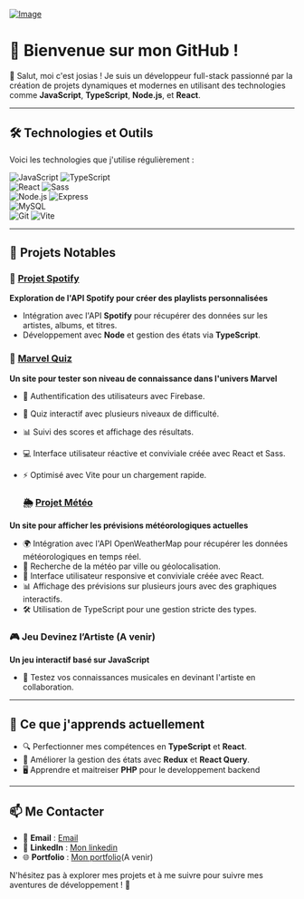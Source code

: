 
[![Image](https://i.goopics.net/8v7d3h.jpg)](https://goopics.net/i/8v7d3h)
# 🌟 Bienvenue sur mon GitHub !

👋 Salut, moi c'est josias ! Je suis un développeur full-stack passionné par la création de projets dynamiques et modernes en utilisant des technologies comme **JavaScript**, **TypeScript**, **Node.js**, et **React**. 

---

## 🛠️ Technologies et Outils

Voici les technologies que j'utilise régulièrement :  

![JavaScript](https://img.shields.io/badge/-JavaScript-F7DF1E?style=flat&logo=javascript&logoColor=black) 
![TypeScript](https://img.shields.io/badge/-TypeScript-007ACC?style=flat&logo=typescript&logoColor=white)  
![React](https://img.shields.io/badge/-React-61DAFB?style=flat&logo=react&logoColor=black) 
![Sass](https://img.shields.io/badge/-Sass-CC6699?style=flat&logo=sass&logoColor=white)  
![Node.js](https://img.shields.io/badge/-Node.js-339933?style=flat&logo=node.js&logoColor=white) 
![Express](https://img.shields.io/badge/-Express-000000?style=flat&logo=express&logoColor=white)  
![MySQL](https://img.shields.io/badge/-MySQL-4479A1?style=flat&logo=mysql&logoColor=white)  
![Git](https://img.shields.io/badge/-Git-F05032?style=flat&logo=git&logoColor=white) 
![Vite](https://img.shields.io/badge/-Vite-646CFF?style=flat&logo=vite&logoColor=white)  

---

## 🚀 Projets Notables

### 🎵 [Projet Spotify](https://github.com/junior344/spotify.git)
**Exploration de l'API Spotify pour créer des playlists personnalisées**  
- Intégration avec l'API **Spotify** pour récupérer des données sur les artistes, albums, et titres.  
- Développement avec **Node** et gestion des états via **TypeScript**.

### 🎉 [Marvel Quiz](https://github.com/junior344/marvel_Quizz)
**Un site pour tester son niveau de connaissance dans l'univers Marvel**  
- 🔐 Authentification des utilisateurs avec Firebase.
- 🧩 Quiz interactif avec plusieurs niveaux de difficulté.
- 📊 Suivi des scores et affichage des résultats.
- 💻 Interface utilisateur réactive et conviviale créée avec React et Sass.
- ⚡ Optimisé avec Vite pour un chargement rapide.

  ### 🌦️ [Projet Météo](https://github.com/junior344/beCode_meteo.git)
**Un site pour afficher les prévisions météorologiques actuelles**  
- 🌍 Intégration avec l'API OpenWeatherMap pour récupérer les données météorologiques en temps réel.
- 📍 Recherche de la météo par ville ou géolocalisation.
- 📱 Interface utilisateur responsive et conviviale créée avec React.
- 📊 Affichage des prévisions sur plusieurs jours avec des graphiques interactifs.
- 🛠️ Utilisation de TypeScript pour une gestion stricte des types. 

### 🎮 Jeu Devinez l’Artiste  (A venir)
**Un jeu interactif basé sur JavaScript**  
- 🎵 Testez vos connaissances musicales en devinant l'artiste en collaboration.  

---

## 🌱 Ce que j'apprends actuellement  
- 🔍 Perfectionner mes compétences en **TypeScript** et **React**.  
- 🔧 Améliorer la gestion des états avec **Redux** et **React Query**.
- 🖥️ Apprendre et maitreiser **PHP** pour le developpement backend
---

## 📫 Me Contacter  
- 📧 **Email** : [Email](josiasmbogle237@gmail.com)  
- 💼 **LinkedIn** : [Mon linkedin](https://www.linkedin.com/in/josias-mbogle/)  
- 🌐 **Portfolio** : [Mon portfolio](#)(A venir)  

N'hésitez pas à explorer mes projets et à me suivre pour suivre mes aventures de développement ! 🚀
